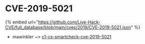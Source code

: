 # CVE-2019-5021
{% embed url="https://github.com/Live-Hack-CVE/full_database/blob/main/cves/2019/CVE-2019-5021.json" %}

* mawinkler ~> [c1-cs-smartcheck-cve-2019-5021](https://www.alice-snow.ru/2019/database/cve-2019-5021/c1-cs-smartcheck-cve-2019-5021-mawinkler)